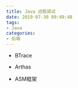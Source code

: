 ```yaml
---
title: Java 远程调试
date: 2019-07-30 09:49:48
tags:
- Java
categories:
- 后端
---
```


- BTrace

- Arthas

- ASM框架